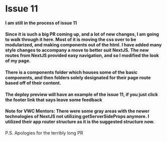 # Issue 11

#### I am still in the process of issue 11

#### Since it is such a big PR coming up, and a lot of new changes, I am going to walk through it here. Most of it is moving the css over to be modularized, and making components out of the html. I have added many style changes to accompany a move to better suit NextJS. The new routes from NextJS provided easy navigation, and so I modified the look of my page. 

#### There is a components folder which houses some of the basic components, and then folders solely designated for their page route based off of their content.

#### The deploy preview will have an example of the issue 11, if you just click the footer link that says leave some feedback

#### Note for VWC Mentors: There were some gray areas with the newer technologies of NextJS not utilizing getServerSideProps anymore. I utilized their app router structure as it is the suggested structure now.

P.S. Apologies for the terribly long PR